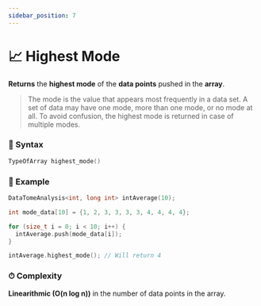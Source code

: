 ```yaml
---
sidebar_position: 7
---
```


# 📈 Highest Mode

**Returns** the **highest mode** of the **data points** pushed in the **array**.

> The mode is the value that appears most frequently in a data set. A set of data may have one mode, more than one mode, or no mode at all.
> To avoid confusion, the highest mode is returned in case of multiple modes.

### 📝 Syntax

```cpp
TypeOfArray highest_mode()
```

### 🔮 Example

```cpp
DataTomeAnalysis<int, long int> intAverage(10);

int mode_data[10] = {1, 2, 3, 3, 3, 3, 4, 4, 4, 4};

for (size_t i = 0; i < 10; i++) {
  intAverage.push(mode_data[i]);
}

intAverage.highest_mode(); // Will return 4
```

### ⏱ Complexity

**Linearithmic (O(n log n))** in the number of data points in the array.